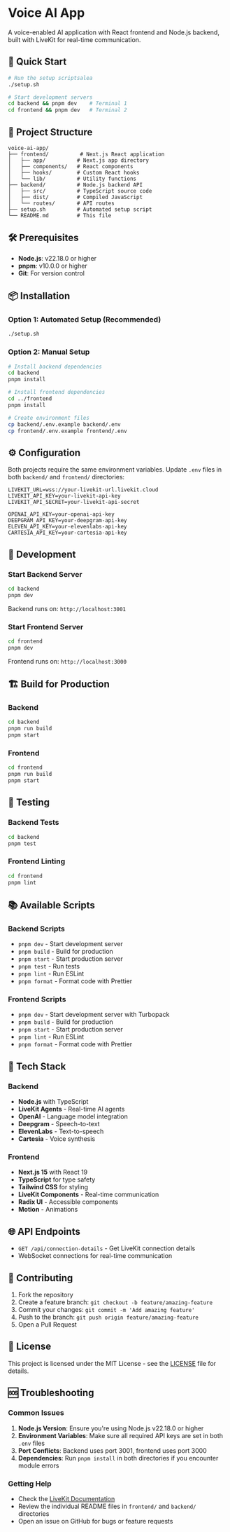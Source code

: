 # Voice AI App

A voice-enabled AI application with React frontend and Node.js backend, built with LiveKit for real-time communication.

## 🚀 Quick Start

```bash
# Run the setup scriptsalea
./setup.sh

# Start development servers
cd backend && pnpm dev    # Terminal 1
cd frontend && pnpm dev   # Terminal 2
```

## 📁 Project Structure

```
voice-ai-app/
├── frontend/          # Next.js React application
│   ├── app/          # Next.js app directory
│   ├── components/   # React components
│   ├── hooks/        # Custom React hooks
│   └── lib/          # Utility functions
├── backend/          # Node.js backend API
│   ├── src/          # TypeScript source code
│   ├── dist/         # Compiled JavaScript
│   └── routes/       # API routes
├── setup.sh          # Automated setup script
└── README.md         # This file
```

## 🛠️ Prerequisites

- **Node.js**: v22.18.0 or higher
- **pnpm**: v10.0.0 or higher
- **Git**: For version control

## 📦 Installation

### Option 1: Automated Setup (Recommended)

```bash
./setup.sh
```

### Option 2: Manual Setup

```bash
# Install backend dependencies
cd backend
pnpm install

# Install frontend dependencies
cd ../frontend
pnpm install

# Create environment files
cp backend/.env.example backend/.env
cp frontend/.env.example frontend/.env
```

## ⚙️ Configuration

Both projects require the same environment variables. Update `.env` files in both `backend/` and `frontend/` directories:

```env
LIVEKIT_URL=wss://your-livekit-url.livekit.cloud
LIVEKIT_API_KEY=your-livekit-api-key
LIVEKIT_API_SECRET=your-livekit-api-secret

OPENAI_API_KEY=your-openai-api-key
DEEPGRAM_API_KEY=your-deepgram-api-key
ELEVEN_API_KEY=your-elevenlabs-api-key
CARTESIA_API_KEY=your-cartesia-api-key
```

## 🚀 Development

### Start Backend Server

```bash
cd backend
pnpm dev
```

Backend runs on: `http://localhost:3001`

### Start Frontend Server

```bash
cd frontend
pnpm dev
```

Frontend runs on: `http://localhost:3000`

## 🏗️ Build for Production

### Backend

```bash
cd backend
pnpm run build
pnpm start
```

### Frontend

```bash
cd frontend
pnpm run build
pnpm start
```

## 🧪 Testing

### Backend Tests

```bash
cd backend
pnpm test
```

### Frontend Linting

```bash
cd frontend
pnpm lint
```

## 📚 Available Scripts

### Backend Scripts

- `pnpm dev` - Start development server
- `pnpm build` - Build for production
- `pnpm start` - Start production server
- `pnpm test` - Run tests
- `pnpm lint` - Run ESLint
- `pnpm format` - Format code with Prettier

### Frontend Scripts

- `pnpm dev` - Start development server with Turbopack
- `pnpm build` - Build for production
- `pnpm start` - Start production server
- `pnpm lint` - Run ESLint
- `pnpm format` - Format code with Prettier

## 🔧 Tech Stack

### Backend

- **Node.js** with TypeScript
- **LiveKit Agents** - Real-time AI agents
- **OpenAI** - Language model integration
- **Deepgram** - Speech-to-text
- **ElevenLabs** - Text-to-speech
- **Cartesia** - Voice synthesis

### Frontend

- **Next.js 15** with React 19
- **TypeScript** for type safety
- **Tailwind CSS** for styling
- **LiveKit Components** - Real-time communication
- **Radix UI** - Accessible components
- **Motion** - Animations

## 🌐 API Endpoints

- `GET /api/connection-details` - Get LiveKit connection details
- WebSocket connections for real-time communication

## 📝 Contributing

1. Fork the repository
2. Create a feature branch: `git checkout -b feature/amazing-feature`
3. Commit your changes: `git commit -m 'Add amazing feature'`
4. Push to the branch: `git push origin feature/amazing-feature`
5. Open a Pull Request

## 📄 License

This project is licensed under the MIT License - see the [LICENSE](LICENSE) file for details.

## 🆘 Troubleshooting

### Common Issues

1. **Node.js Version**: Ensure you're using Node.js v22.18.0 or higher
2. **Environment Variables**: Make sure all required API keys are set in both `.env` files
3. **Port Conflicts**: Backend uses port 3001, frontend uses port 3000
4. **Dependencies**: Run `pnpm install` in both directories if you encounter module errors

### Getting Help

- Check the [LiveKit Documentation](https://docs.livekit.io/)
- Review the individual README files in `frontend/` and `backend/` directories
- Open an issue on GitHub for bugs or feature requests
